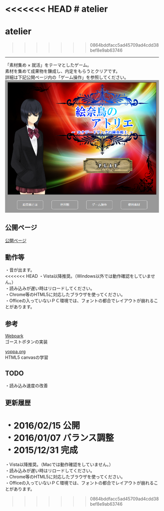 <<<<<<< HEAD
﻿# atelier
=======
# atelier
>>>>>>> 0864bddfacc5ad45709ad4cdd38bef8e9ab63746

---

「素材集め × 就活」をテーマとしたゲーム。  
素材を集めて成果物を錬成し、内定をもらうとクリアです。  
詳細は下記公開ページ内の「ゲーム操作」を参照してください。
![タイトル画面](1.png)

## 公開ページ
[公開ページ](http://disconeko.github.io/atelier/)

## 動作等
・音が出ます。  
<<<<<<< HEAD
・Vista以降推奨。（Windows以外では動作確認をしていません。）  
・読み込みが遅い時はリロードしてください。  
・Chrome等のHTML5に対応したブラウザを使ってください。  
・Officeの入っていないＰＣ環境では、フォントの都合でレイアウトが崩れることがあります。  

## 参考
[Webpark](http://weboook.blog22.fc2.com/blog-entry-413.html)  
ゴーストボタンの実装  
  
[yoppa.org](http://yoppa.org/taumedia10/2065.html)  
HTML5 canvasの学習  

## TODO
・読み込み速度の改善

## 更新履歴
・2016/02/15 公開  
・2016/01/07 バランス調整  
・2015/12/31 完成  
=======
・Vista以降推奨。（Macでは動作確認をしていません。）  
・読み込みが遅い時はリロードしてください。  
・Chrome等のHTML5に対応したブラウザを使ってください。  
・Officeの入っていないＰＣ環境では、フォントの都合でレイアウトが崩れることがあります。  
>>>>>>> 0864bddfacc5ad45709ad4cdd38bef8e9ab63746
